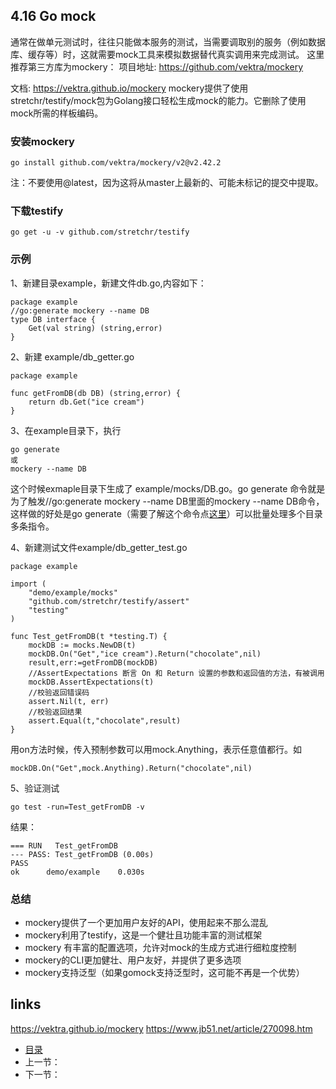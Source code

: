 

## 4.16  Go mock
通常在做单元测试时，往往只能做本服务的测试，当需要调取别的服务（例如数据库、缓存等）时，这就需要mock工具来模拟数据替代真实调用来完成测试。
这里推荐第三方库为mockery：
项目地址:
https://github.com/vektra/mockery

文档:
https://vektra.github.io/mockery
mockery提供了使用stretchr/testify/mock包为Golang接口轻松生成mock的能力。它删除了使用mock所需的样板编码。



### 安装mockery
````
go install github.com/vektra/mockery/v2@v2.42.2
````
注：不要使用@latest，因为这将从master上最新的、可能未标记的提交中提取。

### 下载testify

````
go get -u -v github.com/stretchr/testify
````
### 示例
1、新建目录example，新建文件db.go,内容如下：

````
package example
//go:generate mockery --name DB
type DB interface {
	Get(val string) (string,error)
}
````
2、新建 example/db_getter.go

````
package example

func getFromDB(db DB) (string,error) {
	return db.Get("ice cream")
}

````
3、在example目录下，执行

````
go generate 
或
mockery --name DB
````
这个时候exmaple目录下生成了 example/mocks/DB.go。go generate 命令就是为了触发//go:generate mockery --name DB里面的mockery --name DB命令，
这样做的好处是go generate（需要了解这个命令点[这里](https://www.51cto.com/article/688919.html)）可以批量处理多个目录多条指令。

4、新建测试文件example/db_getter_test.go

```
package example

import (
	"demo/example/mocks"
	"github.com/stretchr/testify/assert"
	"testing"
)

func Test_getFromDB(t *testing.T) {
	mockDB := mocks.NewDB(t)
	mockDB.On("Get","ice cream").Return("chocolate",nil)
	result,err:=getFromDB(mockDB)
	//AssertExpectations 断言 On 和 Return 设置的参数和返回值的方法，有被调用
	mockDB.AssertExpectations(t)
	//校验返回错误码
	assert.Nil(t, err)
	//校验返回结果
    assert.Equal(t,"chocolate",result)
}
```
用on方法时候，传入预制参数可以用mock.Anything，表示任意值都行。如

````	
mockDB.On("Get",mock.Anything).Return("chocolate",nil)
````
5、验证测试

```
go test -run=Test_getFromDB -v
```

结果：

```
=== RUN   Test_getFromDB
--- PASS: Test_getFromDB (0.00s)
PASS
ok      demo/example    0.030s

```

### 总结
- mockery提供了一个更加用户友好的API，使用起来不那么混乱
- mockery利用了testify，这是一个健壮且功能丰富的测试框架
- mockery 有丰富的配置选项，允许对mock的生成方式进行细粒度控制
- mockery的CLI更加健壮、用户友好，并提供了更多选项
- mockery支持泛型（如果gomock支持泛型时，这可能不再是一个优势）
## links
https://vektra.github.io/mockery
https://www.jb51.net/article/270098.htm
- [目录](/zh/preface.md)
- 上一节：
- 下一节：

